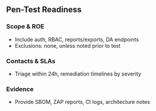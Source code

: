 ## Pen-Test Readiness

### Scope & ROE
- Include auth, RBAC, reports/exports, DA endpoints
- Exclusions: none, unless noted prior to test

### Contacts & SLAs
- Triage within 24h, remediation timelines by severity

### Evidence
- Provide SBOM, ZAP reports, CI logs, architecture notes

